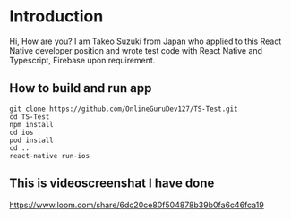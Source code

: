 # Introduction

Hi, How are you?
I am Takeo Suzuki from Japan who applied to this React Native developer position and wrote test code with React Native and Typescript, Firebase upon requirement.

## How to build and run app

    git clone https://github.com/OnlineGuruDev127/TS-Test.git
    cd TS-Test
    npm install
    cd ios
    pod install
    cd ..
    react-native run-ios

## This is videoscreenshat I have done
  
  https://www.loom.com/share/6dc20ce80f504878b39b0fa6c46fca19
